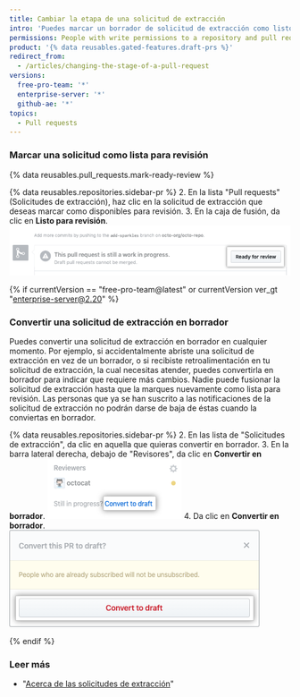 ```yaml
---
title: Cambiar la etapa de una solicitud de extracción
intro: 'Puedes marcar un borrador de solicitud de extracción como listo para revisión {% if currentVersion == "free-pro-team@latest" or currentVersion ver_gt "enterprise-server@2.20" %} o convertir la solicitud en borrador{% endif %}.'
permissions: People with write permissions to a repository and pull request authors can change the stage of a pull request.
product: '{% data reusables.gated-features.draft-prs %}'
redirect_from:
  - /articles/changing-the-stage-of-a-pull-request
versions:
  free-pro-team: '*'
  enterprise-server: '*'
  github-ae: '*'
topics:
  - Pull requests
---
```


### Marcar una solicitud como lista para revisión

{% data reusables.pull_requests.mark-ready-review %}

{% data reusables.repositories.sidebar-pr %}
2. En la lista "Pull requests" (Solicitudes de extracción), haz clic en la solicitud de extracción que deseas marcar como disponibles para revisión.
3. En la caja de fusión, da clic en **Listo para revisión**. ![Botón Ready for review (Disponible para revisión)](/assets/images/help/pull_requests/ready-for-review-button.png)

{% if currentVersion == "free-pro-team@latest" or currentVersion ver_gt "enterprise-server@2.20" %}

### Convertir una solicitud de extracción en borrador

Puedes convertir una solicitud de extracción en borrador en cualquier momento. Por ejemplo, si accidentalmente abriste una solicitud de extracción en vez de un borrador, o si recibiste retroalimentación en tu solicitud de extracción, la cual necesitas atender, puedes convertirla en borrador para indicar que requiere más cambios. Nadie puede fusionar la solicitud de extracción hasta que la marques nuevamente como lista para revisión. Las personas que ya se han suscrito a las notificaciones de la solicitud de extracción no podrán darse de baja de éstas cuando la conviertas en borrador.

{% data reusables.repositories.sidebar-pr %}
2. En las lista de "Solicitudes de extracción", da clic en aquella que quieras convertir en borrador.
3. En la barra lateral derecha, debajo de "Revisores", da clic en **Convertir en borrador**. ![Enlace para convertir en borrador](/assets/images/help/pull_requests/convert-to-draft-link.png)
4. Da clic en **Convertir en borrador**. ![Confirmación de conversión a borrador](/assets/images/help/pull_requests/convert-to-draft-dialog.png)

{% endif %}

### Leer más

- "[Acerca de las solicitudes de extracción](/github/collaborating-with-issues-and-pull-requests/about-pull-requests)"
